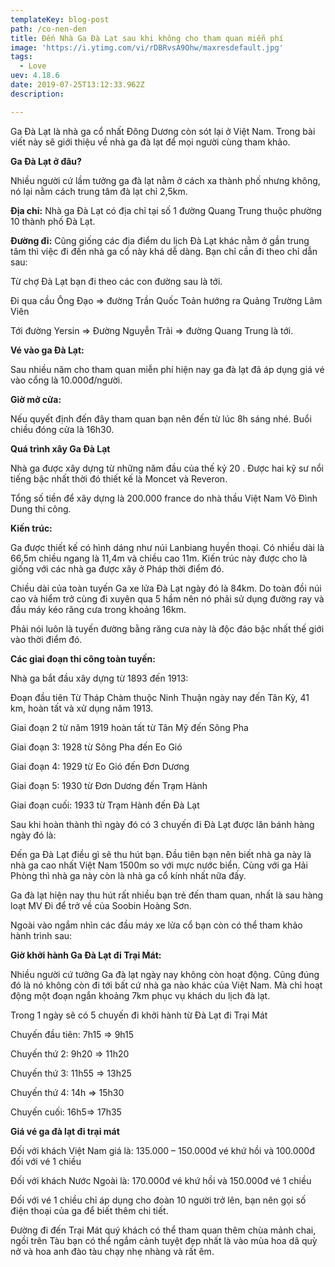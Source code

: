 ```yaml
---
templateKey: blog-post
path: /co-nen-den
title: Đến Nhà Ga Đà Lạt sau khi không cho tham quan miễn phí
image: 'https://i.ytimg.com/vi/rDBRvsA9Ohw/maxresdefault.jpg' 
tags:
  - Love
uev: 4.18.6
date: 2019-07-25T13:12:33.962Z
description:

---
```


Ga Đà Lạt là nhà ga cổ nhất Đông Dương còn sót lại ở Việt Nam. Trong bài viết này sẽ giới thiệu về nhà ga đà lạt để mọi người cùng tham khảo.

**Ga Đà Lạt ở đâu?**

Nhiều người cứ lầm tưởng ga đà lạt nằm ở cách xa thành phố nhưng không, nó lại nằm cách trung tâm đà lạt chỉ 2,5km.

**Địa chỉ:**
Nhà ga Đà Lạt có địa chỉ tại số 1 đường Quang Trung thuộc phường 10 thành phố Đà Lạt.

**Đường đi:**
Cũng giống các địa điểm du lịch Đà Lạt khác nằm ở gần trung tâm thì việc đi đến nhà ga cổ này khá dễ dàng. Bạn chỉ cần đi theo chỉ dẫn sau:

Từ chợ Đà Lạt bạn đi theo các con đường sau là tới.

Đi qua cầu Ông Đạo => đường Trần Quốc Toản hướng ra Quảng Trường Lâm Viên

Tới đường Yersin => Đường Nguyễn Trãi => đường Quang Trung là tới.


**Vé vào ga Đà Lạt:**

Sau nhiều năm cho tham quan miễn phí hiện nay ga đà lạt đã áp dụng giá vé vào cổng là 10.000đ/người.

**Giờ mở cửa:**

Nếu quyết định đến đây tham quan bạn nên đến từ lúc 8h sáng nhé. Buổi chiều đóng cửa là 16h30.


**Quá trình xây Ga Đà Lạt**

Nhà ga được xây dựng từ những năm đầu của thế kỷ 20 . Được hai kỹ sư nổi tiếng bậc nhất thời đó thiết kế là Moncet và Reveron.

Tổng số tiền để xây dựng là 200.000 france do nhà thầu Việt Nam Võ Đình Dung thi công.

**Kiến trúc:**

Ga được thiết kế có hình dáng như núi Lanbiang huyền thoại. Có nhiều dài là 66,5m chiều ngang là 11,4m và chiều cao 11m. Kiến trúc này được cho là giống với các nhà ga được xây ở Pháp thời điểm đó.

Chiều dài của toàn tuyến Ga xe lửa Đà Lạt ngày đó là 84km. Do toàn đồi núi cao và hiểm trở cùng đi xuyên qua 5 hầm nên nó phải sử dụng đường ray và đầu máy kéo răng cưa trong khoảng 16km.

Phải nói luôn là tuyến đường bằng răng cưa này là độc đáo bậc nhất thế giới vào thời điểm đó.

**Các giai đoạn thi công toàn tuyến:**

Nhà ga bắt đầu xây dựng từ 1893 đến 1913:

Đoạn đầu tiên Từ Tháp Chàm thuộc Ninh Thuận ngày nay đến Tân Kỳ, 41 km, hoàn tất và xử dụng năm 1913.

Giai đoạn 2 từ năm 1919 hoàn tất từ Tân Mỹ đến Sông Pha

Giai đoạn 3: 1928  từ Sông Pha đến Eo Gió

Giai đoạn 4: 1929 từ Eo Gió đến Đơn Dương

Giai đoạn 5: 1930 từ  Đơn Dương đến Trạm Hành

Giai đoạn cuối: 1933 từ Trạm Hành đến Đà Lạt

Sau khi hoàn thành thì ngày đó có 3 chuyến đi Đà Lạt được lăn bánh hàng ngày đó là:

Đến ga Đà Lạt điều gì sẽ thu hút bạn. Đầu tiên bạn nên biết nhà ga này là nhà ga cao nhất Việt Nam 1500m so với mực nước biển. Cùng với ga Hải Phòng thì nhà ga này còn là nhà ga cổ kính nhất nữa đấy.

Ga đà lạt hiện nay thu hút rất nhiều bạn trẻ đến tham quan, nhất là sau hàng loạt MV Đi để trở về của Soobin Hoàng Sơn.

Ngoài vào ngắm nhìn các đầu máy xe lửa cổ bạn còn có thể tham khảo hành trình sau:

**Giờ khởi hành Ga Đà Lạt đi Trại Mát:**

Nhiều người cứ tưởng Ga đà lạt ngày nay không còn hoạt động. Cũng đúng đó là nó không còn đi tới bất cứ nhà ga nào khác của Việt Nam. Mà chỉ hoạt động một đoạn ngắn khoảng 7km phục vụ khách du lịch đà lạt.

Trong 1 ngày sẽ có 5 chuyến đi khởi hành từ Đà Lạt đi Trại Mát

Chuyến đầu tiên: 7h15 => 9h15

Chuyến thứ 2: 9h20 => 11h20

Chuyến thứ 3: 11h55 => 13h25

Chuyến thứ 4: 14h => 15h30

Chuyến cuối: 16h5=> 17h35

**Giá vé ga đà lạt đi trại mát**

Đối với khách Việt Nam giá là: 135.000 – 150.000đ vé khứ hồi và 100.000đ đối với vé 1 chiều

Đối với khách Nước Ngoài là: 170.000đ vé khứ hồi và 150.000đ vé 1 chiều

Đối với vé 1 chiều chỉ áp dụng cho đoàn 10 người trở lên, bạn nên gọi số điện thoại của ga để biết thêm chi tiết.

Đường đi đến Trại Mát quý khách có thể tham quan thêm chùa mảnh chai, ngồi trên Tàu bạn có thể ngắm cảnh tuyệt đẹp nhất là vào mùa hoa dã quỳ nở và hoa anh đào tàu chạy nhẹ nhàng và rất êm.

